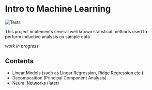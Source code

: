 # Intro to Machine Learning

![Tests](https://github.com/MoritzM00/Machine-Learning/actions/workflows/tests.yml/badge.svg)

This project implements several well known statistical methods used to perform inductive analysis on sample data

*work in progress*

## Contents
- Linear Models (such as Linear Regression, Ridge Regression etc.)
- Decomposition (Principal Component Analysis)
- Neural Networks (later)
